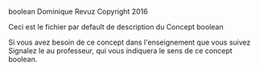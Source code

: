 boolean
Dominique Revuz Copyright 2016

Ceci est le fichier par default de description du Concept boolean

Si vous avez besoin de ce concept dans l'enseignement que vous suivez
 Signalez le au professeur, qui vous indiquera le sens de ce concept boolean.
